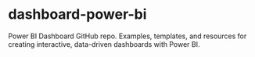 # dashboard-power-bi
 Power BI Dashboard GitHub repo. Examples, templates, and resources for creating interactive, data-driven dashboards with Power BI.
